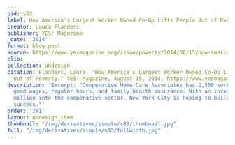 ```yaml
---
pid: s83
label: How America's Largest Worker Owned Co-Op Lifts People Out of Poverty
creator: Laura Flanders
publisher: YES! Magazine
_date: '2014'
format: blog post
source: https://www.yesmagazine.org/issue/poverty/2014/08/15/how-america-s-largest-worker-owned-co-op-lifts-people-out-of-poverty
clio:
collection: undesign
citation: Flanders, Laura. "How America's Largest Worker Owned Co-Op Lifts People
  Out of Poverty." YES! Magazine, August 15, 2014, https://www.yesmagazine.org/issue/poverty/2014/08/15/how-america-s-largest-worker-owned-co-op-lifts-people-out-of-poverty
description: 'Excerpt: "Cooperative Home Care Associates has 2,300 workers who enjoy
  good wages, regular hours, and family health insurance. With an investment of $1.2
  million into the cooperative sector, New York City is hoping to build on the group''s
  success."'
order: '281'
layout: undesign_item
thumbnail: "/img/derivatives/simple/s83/thumbnail.jpg"
full: "/img/derivatives/simple/s83/fullwidth.jpg"
---
```

